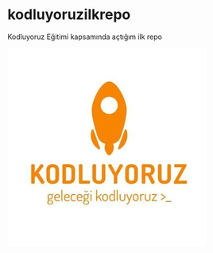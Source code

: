 # kodluyoruzilkrepo

Kodluyoruz Eğitimi kapsamında açtığım ilk repo

![kodluyoruz logo](https://raw.githubusercontent.com/Kodluyoruz/taskforce/git/git/markdown-nedir-nasil-kullaniriz-/figures/kodluyoruz_logo.jpg)

